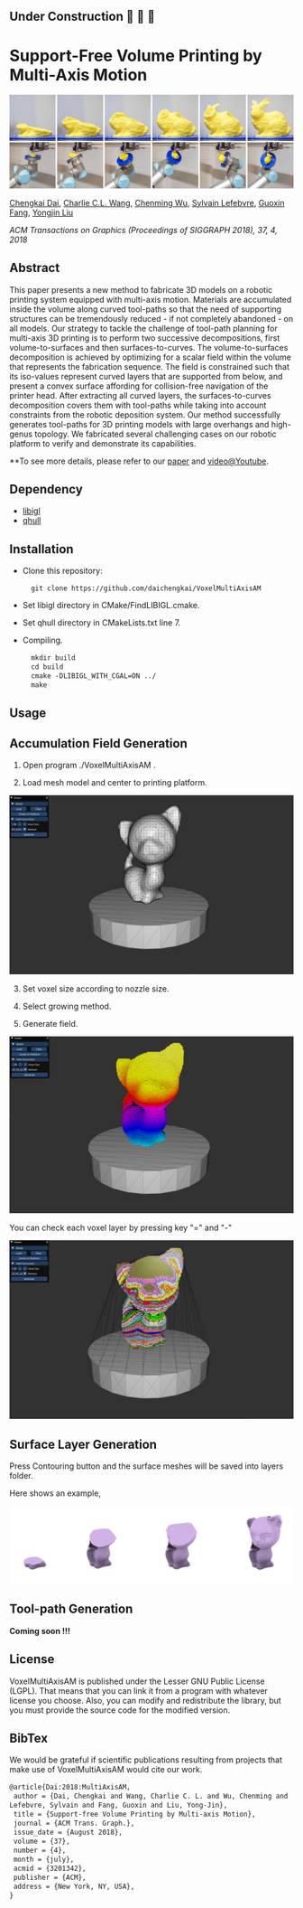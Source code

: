 ## Under Construction :hammer: :hammer: :hammer:

# Support-Free Volume Printing by Multi-Axis Motion

![](docs/teaser.jpg)

[Chengkai Dai](https://github.com/daichengkai/), 
[Charlie C.L. Wang](http://www.mae.cuhk.edu.hk/~cwang/), 
[Chenming Wu](https://github.com/wucm1994/), 
[Sylvain Lefebvre](http://www.antexel.com/sylefeb/research/), 
[Guoxin Fang](https://scholar.google.com/citations?user=Jk_ARxcAAAAJ&hl=en),
[Yongjin Liu](https://cg.cs.tsinghua.edu.cn/people/~Yongjin/Yongjin.htm/)

*ACM Transactions on Graphics (Proceedings of SIGGRAPH 2018), 37, 4, 2018*

## Abstract

This paper presents a new method to fabricate 3D models on a robotic printing system equipped with multi-axis motion. Materials are accumulated inside the volume along curved tool-paths so that the need of supporting structures can be tremendously reduced - if not completely abandoned - on all models. Our strategy to tackle the challenge of tool-path planning for multi-axis 3D printing is to perform two successive decompositions, first volume-to-surfaces and then surfaces-to-curves. The volume-to-surfaces decomposition is achieved by optimizing for a scalar field within the volume that represents the fabrication sequence. The field is constrained such that its iso-values represent curved layers that are supported from below, and present a convex surface affording for collision-free navigation of the printer head. After extracting all curved layers, the surfaces-to-curves decomposition covers them with tool-paths while taking into account constraints from the robotic deposition system. Our method successfully generates tool-paths for 3D printing models with large overhangs and high-genus topology. We fabricated several challenging cases on our robotic platform to verify and demonstrate its capabilities. 

**To see more details, please refer to our [paper](http://www.mae.cuhk.edu.hk/~cwang/pubs/SIG18RobotVolPrint.pdf) and [video@Youtube](https://www.youtube.com/watch?v=iaZeTlios0w&feature=youtu.be). 

## Dependency
- [libigl](https://libigl.github.io/)
- [qhull](http://www.qhull.org/)

## Installation
- Clone this repository:

        git clone https://github.com/daichengkai/VoxelMultiAxisAM

- Set libigl directory in CMake/FindLIBIGL.cmake.

- Set qhull directory in CMakeLists.txt line 7.

- Compiling.

        mkdir build
        cd build
        cmake -DLIBIGL_WITH_CGAL=ON ../
        make

## Usage

## Accumulation Field Generation

1. Open program ./VoxelMultiAxisAM .

2. Load mesh model and center to printing platform.

![Alt text](docs/load_mesh.png)

3. Set voxel size according to nozzle size.

4. Select growing method. 

5. Generate field.

![Alt text](docs/field_generation.png)

You can check each voxel layer by pressing key "=" and "-"

![Alt text](docs/voxel_layer.png)


## Surface Layer Generation

Press Contouring button and the surface meshes will be saved into layers folder.

Here shows an example,

![Alt text](docs/surface_layer.png)


## Tool-path Generation

**Coming soon !!!**


## License

VoxelMultiAxisAM is published under the Lesser GNU Public License (LGPL). That means that you can link it from a program with whatever license you choose. Also, you can modify and redistribute the library, but you must provide the source code for the modified version.

## BibTex 

We would be grateful if scientific publications resulting from projects that make use of VoxelMultiAxisAM would cite our work.

```
@article{Dai:2018:MultiAxisAM,
 author = {Dai, Chengkai and Wang, Charlie C. L. and Wu, Chenming and Lefebvre, Sylvain and Fang, Guoxin and Liu, Yong-Jin},
 title = {Support-free Volume Printing by Multi-axis Motion},
 journal = {ACM Trans. Graph.},
 issue_date = {August 2018},
 volume = {37},
 number = {4},
 month = {july},
 acmid = {3201342},
 publisher = {ACM},
 address = {New York, NY, USA},
} 
```